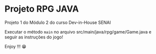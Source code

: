 # Projeto RPG JAVA

Projeto 1 do Módulo 2 do curso Dev-in-House SENAI

Executar o método `main` no arquivo src/main/java/rpg/game/Game.java e seguir as instruções do jogo!

Enjoy !!! 😁
